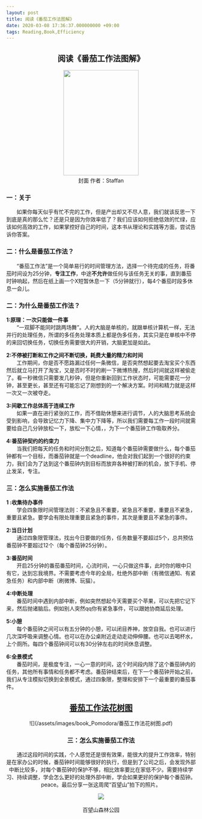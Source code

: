 ```yaml
---
layout: post
title: 阅读《番茄工作法图解》
date: 2020-03-08 17:36:37.000000000 +09:00
tags: Reading,Book,Efficiency
---
```


## <center>阅读《番茄工作法图解》</center>  
<center><img src="https://img1.doubanio.com/view/subject/l/public/s29823747.jpg" width="200" height="280"/></center>
<center>封面 作者：Staffan</center>



### 一：关于
&nbsp;&nbsp;&nbsp;&nbsp;&nbsp;&nbsp;&nbsp;如果你每天似乎有忙不完的工作，但是产出却又不尽人意，我们就该反思一下到底是真的那么忙？还是只是因为你效率低了？我们应该如何拒绝低效的忙绿，应该如何高效的工作，如果掌控好自己的时间，这本书从理论和实践等方面，尝试告诉你答案。  

### 二：什么是番茄工作法？

&nbsp;&nbsp;&nbsp;&nbsp;&nbsp;&nbsp;&nbsp;“番茄工作法”是一个简单易行的时间管理方法，选择一个待完成的任务，将番茄时间设为25分钟，<strong>专注工作</strong>，中途<strong>不允许</strong>做任何与该任务无关的事，直到番茄时钟响起，然后在纸上画一个X短暂休息一下（5分钟就行），每4个番茄时段多休息一会儿。

### 二：为什么是番茄工作法？
<strong>1:原理：一次只能做一件事</strong>   
&nbsp;&nbsp;&nbsp;&nbsp;&nbsp;&nbsp;&nbsp;“一双脚不能同时跳两场舞”。人的大脑是单核的，就跟单核计算机一样，无法并行的处理任务，所谓的多任务处理本质上都是伪多任务，其实只是在单核中不停的来回切换任务，切换任务需要很大的开销，大脑更加是如此。


<strong>2:不停被打断和工作之间不断切换，耗费大量的精力和时间</strong>   
&nbsp;&nbsp;&nbsp;&nbsp;&nbsp;&nbsp;&nbsp;工作期间，你是否不愿路漏过任何一条微信，是否突然想起要去淘宝买个东西然后就立马打开了淘宝，又是否时不时的刷一下微博热搜，然后时间就这样被偷走了。看一秒微信只需要发几秒钟，但是你重新回到工作状态时，可能需要花一分钟，甚至更长，甚至还有可能忘记了刚想到的一个解决方案。时间和精力就是这样一次又一次被夺走。

<strong>3:间歇工作总体高于连续工作</strong>   
&nbsp;&nbsp;&nbsp;&nbsp;&nbsp;&nbsp;&nbsp;如果一直在进行紧张的工作，而不借助休憩来进行调节，人的大脑思考系统会受到影响，会导致记忆力下降、集中力下降等，所以我们需要每工作一段时间就需要给自己几分钟放松一下，放松一下心情，，为下一个番茄钟工作吸取养分。

<strong>4:番茄钟契约的约束力</strong>  
&nbsp;&nbsp;&nbsp;&nbsp;&nbsp;&nbsp;&nbsp;当我们把每天的任务和时间分割之后，知道每个番茄钟需要做什么，每个番茄钟都有一个目标，而番茄钟就是一个deadline，他会对我们起到一个很好的约束力，我们会为了达到这个番茄钟内到目标而放弃各种被打断的机会，放下手机、停止发呆，专注。

### 三：怎么实施番茄工作法
<strong>1 :收集待办事件</strong>   
&nbsp;&nbsp;&nbsp;&nbsp;&nbsp;&nbsp;&nbsp;学会四象限时间管理法则：不紧急且不重要，紧急且不重要，重要且不紧急，重要且紧急。要学会有限处理重要且紧急的事件，其次是重要且不紧急的事件。    
  
<strong>2:当日计划</strong>   
&nbsp;&nbsp;&nbsp;&nbsp;&nbsp;&nbsp;&nbsp;通过四象限管理法，找出今日要做的任务，任务数量不要超过5个，总共预估番茄钟不要超过12个（每个番茄钟25分钟）。

<strong>3:番茄时间</strong>   
&nbsp;&nbsp;&nbsp;&nbsp;&nbsp;&nbsp;&nbsp;开启25分钟的番茄番茄时间，心流时间，一心只做这件事，此时你的眼中只有它，达到忘我境界。不需要考虑今年的全局，杜绝外部中断（有微信通知、有紧急任务）和内部中断（刷微博、玩猫）。

<strong>4:中断处理</strong>   
&nbsp;&nbsp;&nbsp;&nbsp;&nbsp;&nbsp;&nbsp;番茄时间中遇到内部中断，例如突然想起今天需要买个苹果，可以先把它记下来，然后抛诸脑后。例如别人突然qq你有紧急事件，可以跟她协商延后处理。

<strong>5:小憩</strong>   
&nbsp;&nbsp;&nbsp;&nbsp;&nbsp;&nbsp;&nbsp;每个番茄钟之间可以有五分钟的小憩，可以闭目养神，放空自我。也可以进行几次深呼吸来调整心情。也可以在办公桌附近走动走动伸伸腰。也可以去喝杯水，上个厕所。每四个番茄钟间可以有30分钟左右的时间休息调整。

<strong>6:全景模式</strong>   
&nbsp;&nbsp;&nbsp;&nbsp;&nbsp;&nbsp;&nbsp;番茄时间，是极度专注，一心一意的时间，这个时间段内除了这个番茄钟内的任务，其他所有事情和任务都不考虑。番茄钟结束后，在下一个番茄钟开始之前，我们从专注模拟切换到全景模式，通过四象限，整理和安排下一个最重要的番茄事件。


## <center>[番茄工作法花树图](https://www.sohu.com/a/338430739_100279114 "花树图")</center>
<center>![](/assets/images/book_Pomodora/番茄工作法花树图.pdf)<center>


### 三：怎么实施番茄工作法
&nbsp;&nbsp;&nbsp;&nbsp;&nbsp;&nbsp;&nbsp;通过这段时间的实践，个人感觉还是很有效果，能很大的提升工作效率，特别是在家办公的时候，番茄钟时间能够很好的执行，但是到了公司之后，会发现外部中断比较多，对每个番茄钟的保护不够，相比效率要比在家低不少。需要持续学习、持续调整，学会怎么更好的处理外部中断，学会如果更好的保护每个番茄钟。peace。最后分享一张这周爬“百望山”拍下的照片。


![](/assets/images/book_Pomodora/baiwangshan.jpeg)
<center>百望山森林公园</center>












   
   